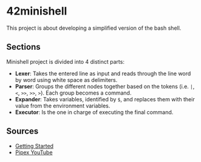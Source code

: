 # 42minishell
This project is about developing a simplified version of the bash shell.

## Sections
Minishell project is divided into 4 distinct parts:
- **Lexer**: Takes the entered line as input and reads through the line word by word using white space as delimiters.
- **Parser**: Groups the different nodes together based on the tokens (i.e. `|`, `<`, `>>`, `>>`, `>`). Each group becomes a command.
- **Expander**: Takes variables, identified by `$`, and replaces them with their value from the environment variables.
- **Executor**: Is the one in charge of executing the final command.

## Sources
- [Getting Started](https://harm-smits.github.io/42docs/projects/minishell)
- [Pipex YouTube](https://www.youtube.com/playlist?list=PLK4FY1IoDcHG-jUt93Cl7n7XLQDZ0q7Tv)

